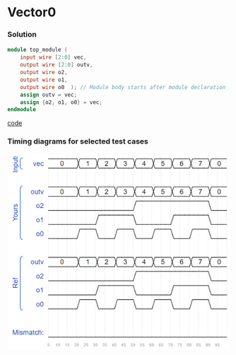 # Vector0
### Solution
```Verilog
module top_module ( 
    input wire [2:0] vec,
    output wire [2:0] outv,
    output wire o2,
    output wire o1,
    output wire o0  ); // Module body starts after module declaration
	assign outv = vec;
    assign {o2, o1, o0} = vec;
endmodule
```
[code](11.v)

### Timing diagrams for selected test cases
![result](https://github.com/Offliners/HDLBits-writeup/blob/main/Verilog%20Language/11/result.PNG)
